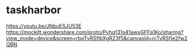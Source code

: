 # taskharbor
https://youtu.be/JNbuESJU53E
https://mockitt.wondershare.com/proto/Pvhq131s41awxGFFa1Ko/sharing?view_mode=device&screen=rbpTvRSfIbXgRZ3f5&canvasId=rcTvRSfIe2fw2QBN
